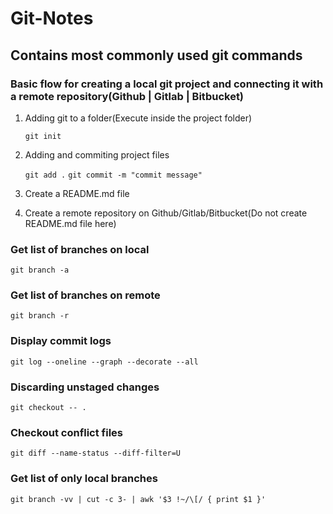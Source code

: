 # Git-Notes
## Contains most commonly used git commands

### Basic flow for creating a local git project and connecting it with a remote repository(Github | Gitlab | Bitbucket)

1. Adding git to a folder(Execute inside the project folder)

   ```git init```

2. Adding and commiting project files 

   ```git add .```
   ```git commit -m "commit message"```

3. Create a README.md file

4. Create a remote repository on Github/Gitlab/Bitbucket(Do not create README.md file here)


### Get list of branches on local

```git branch -a```

### Get list of branches on remote

```git branch -r```

### Display commit logs

```git log --oneline --graph --decorate --all```

### Discarding unstaged changes

```git checkout -- .```

### Checkout conflict files

```git diff --name-status --diff-filter=U```

### Get list of only local branches

```git branch -vv | cut -c 3- | awk '$3 !~/\[/ { print $1 }'```


